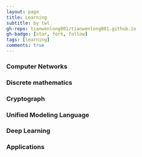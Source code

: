 ```yaml
---
layout: page
title: Learning
subtitle: by twl
gh-repo: tianwenlong001/tianwenlong001.github.io
gh-badge: [star, fork, follow]
tags: [learning]
comments: true
---
```



### Computer Networks




### Discrete mathematics




### Cryptograph




### Unified Modeling Language




### Deep Learning




### Applications








